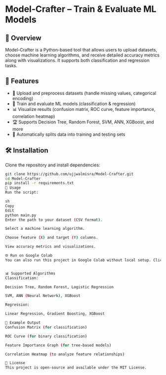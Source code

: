 # Model-Crafter – Train & Evaluate ML Models  

## 🚀 Overview  
Model-Crafter is a Python-based tool that allows users to upload datasets, choose machine learning algorithms, and receive detailed accuracy metrics along with visualizations. It supports both classification and regression tasks.  

## 🔹 Features  
- 📂 Upload and preprocess datasets (handle missing values, categorical encoding)  
- 🤖 Train and evaluate ML models (classification & regression)  
- 📊 Visualize results (confusion matrix, ROC curve, feature importance, correlation heatmap)  
- 🏆 Supports Decision Tree, Random Forest, SVM, ANN, XGBoost, and more  
- 🎯 Automatically splits data into training and testing sets  

## 🛠 Installation  
Clone the repository and install dependencies:  
```sh
git clone https://github.com/ujjwalmisra/Model-Crafter.git
cd Model-Crafter
pip install -r requirements.txt
🔧 Usage
Run the script:

sh
Copy
Edit
python main.py
Enter the path to your dataset (CSV format).

Select a machine learning algorithm.

Choose feature (X) and target (Y) columns.

View accuracy metrics and visualizations.

🌐 Run on Google Colab
You can also run this project in Google Colab without local setup. Click the link below to open the notebook: https://colab.research.google.com/drive/1KzGG38RABDyZCvpMuxD8IFJcbJhCU61O?usp=sharing


📊 Supported Algorithms
Classification:

Decision Tree, Random Forest, Logistic Regression

SVM, ANN (Neural Network), XGBoost

Regression:

Linear Regression, Gradient Boosting, XGBoost

🎯 Example Output
Confusion Matrix (for classification)

ROC Curve (for binary classification)

Feature Importance Graph (for tree-based models)

Correlation Heatmap (to analyze feature relationships)

📜 License
This project is open-source and available under the MIT License.

